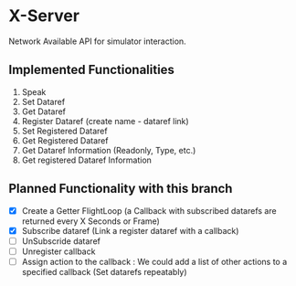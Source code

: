 # X-Server
Network Available API for simulator interaction.

## Implemented Functionalities

1. Speak
2. Set Dataref
3. Get Dataref
4. Register Dataref (create name - dataref link)
5. Set Registered Dataref
6. Get Registered Dataref
7. Get Dataref Information (Readonly, Type, etc.)
8. Get registered Dataref Information


## Planned Functionality with this branch
- [x] Create a Getter FlightLoop (a Callback with subscribed datarefs are returned every X Seconds or Frame)
- [x] Subscribe dataref (Link a register dataref with a callback)
- [ ] UnSubscride dataref
- [ ] Unregister callback
- [ ] Assign action to the callback :
       We could add a list of other actions to a specified callback (Set datarefs repeatably)
